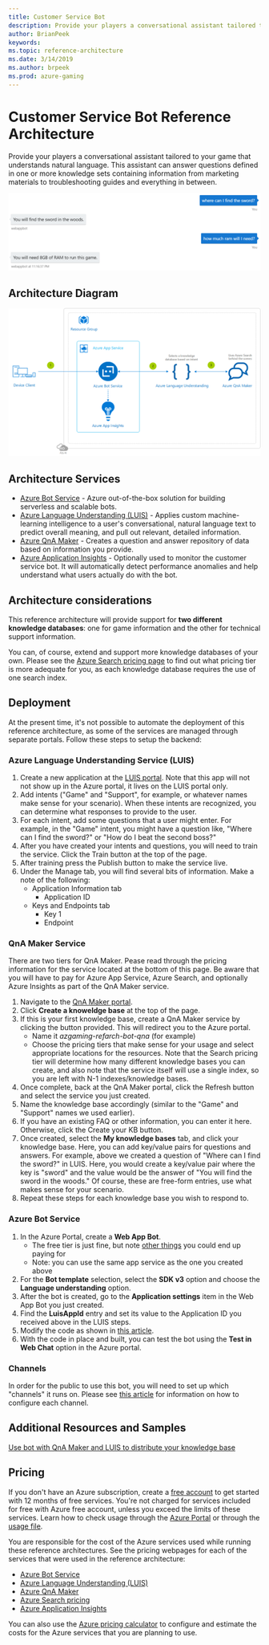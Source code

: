 ```yaml
---
title: Customer Service Bot
description: Provide your players a conversational assistant tailored to your game that understands natural language. This assistant can answer questions defined in one or more knowledge sets containing information from marketing materials to troubleshooting guides and everything in between.
author: BrianPeek
keywords: 
ms.topic: reference-architecture
ms.date: 3/14/2019
ms.author: brpeek
ms.prod: azure-gaming
---
```


# Customer Service Bot Reference Architecture

Provide your players a conversational assistant tailored to your game that understands natural language.  This assistant can answer questions defined in one or more knowledge sets containing information from marketing materials to troubleshooting guides and everything in between.

[![Customer service bot look and feel](media/cognitive/cognitive-customer-service-bot-qna.png)](media/cognitive/cognitive-customer-service-bot-qna.png)

## Architecture Diagram

[![Customer service bot reference architecture](media/cognitive/cognitive-customer-service-bot.png)](media/cognitive/cognitive-customer-service-bot.png)

## Architecture Services

- [Azure Bot Service](https://docs.microsoft.com/azure/bot-service/) - Azure out-of-the-box solution for building serverless and scalable bots.
- [Azure Language Understanding (LUIS)](https://docs.microsoft.com/azure/cognitive-services/luis/what-is-luis) - Applies custom machine-learning intelligence to a user's conversational, natural language text to predict overall meaning, and pull out relevant, detailed information.
- [Azure QnA Maker](https://docs.microsoft.com/azure/cognitive-services/QnAMaker/overview/overview) - Creates a question and answer repository of data based on information you provide.
- [Azure Application Insights](https://docs.microsoft.com/azure/azure-monitor/app/app-insights-overview) - Optionally used to monitor the customer service bot. It will automatically detect performance anomalies and help understand what users actually do with the bot.

## Architecture considerations

This reference architecture will provide support for **two different knowledge databases**: one for game information and the other for technical support information.

You can, of course, extend and support more knowledge databases of your own. Please see the [Azure Search pricing page](https://azure.microsoft.com/pricing/details/search/) to find out what pricing tier is more adequate for you, as each knowledge database requires the use of one search index.

## Deployment

At the present time, it's not possible to automate the deployment of this reference architecture, as some of the services are managed through separate portals. Follow these steps to setup the backend:

### Azure Language Understanding Service (LUIS)

1. Create a new application at the [LUIS portal](https://luis.ai/).  Note that this app will not not show up in the Azure portal, it lives on the LUIS portal only.
1. Add intents ("Game" and "Support", for example, or whatever names make sense for your scenario).  When these intents are recognized, you can determine what responses to provide to the user.
1. For each intent, add some questions that a user might enter.  For example, in the "Game" intent, you might have a question like, "Where can I find the sword?" or "How do I beat the second boss?"
1. After you have created your intents and questions, you will need to train the service.  Click the Train button at the top of the page.
1. After training press the Publish button to make the service live.
1. Under the Manage tab, you will find several bits of information.  Make a note of the following:
   - Application Information tab
     - Application ID
   - Keys and Endpoints tab
      - Key 1
      - Endpoint

### QnA Maker Service

There are two tiers for QnA Maker.  Pease read through the pricing information for the service located at the bottom of this page. Be aware that you will have to pay for Azure App Service, Azure Search, and optionally Azure Insights as part of the QnA Maker service.

1. Navigate to the [QnA Maker portal](https://qnamaker.ai/).
1. Click **Create a knoweldge base** at the top of the page.
1. If this is your first knowledge base, create a QnA Maker service by clicking the button provided.  This will redirect you to the Azure portal.
    - Name it *azgaming-refarch-bot-qna* (for example)
    - Choose the pricing tiers that make sense for your usage and select appropriate locations for the resources.  Note that the Search pricing tier will determine how many different knowledge bases you can create, and also note that the service itself will use a single index, so you are left with N-1 indexes/knowledge bases.
1. Once complete, back at the QnA Maker portal, click the Refresh button and select the service you just created.
1. Name the knowledge base accordingly (similar to the "Game" and "Support" names we used earlier).
1. If you have an existing FAQ or other information, you can enter it here.  Otherwise, click the Create your KB button.
1. Once created, select the **My knowledge bases** tab, and click your knowledge base.  Here, you can add key/value pairs for questions and answers.  For example, above we created a question of "Where can I find the sword?" in LUIS.  Here, you would create a key/value pair where the key is "sword" and the value would be the answer of "You will find the sword in the woods."  Of course, these are free-form entries, use what makes sense for your scenario.
1. Repeat these steps for each knowledge base you wish to respond to.

### Azure Bot Service

1. In the Azure Portal, create a **Web App Bot**.
   - The free tier is just fine, but note [other things](https://azure.microsoft.com/pricing/details/bot-service/) you could end up paying for
   - Note: you can use the same app service as the one you created above
1. For the **Bot template** selection, select the **SDK v3** option and choose the **Language understanding** option.
1. After the bot is created, go to the **Application settings** item in the Web App Bot you just created.
1. Find the **LuisAppId** entry and set its value to the Application ID you received above in the LUIS steps.
1. Modify the code as shown in [this article](https://docs.microsoft.com/azure/cognitive-services/QnAMaker/tutorials/integrate-qnamaker-luis#change-code-in-basicluisdialogcs).
1. With the code in place and built, you can test the bot using the **Test in Web Chat** option in the Azure portal.

### Channels

In order for the public to use this bot, you will need to set up which "channels" it runs on.  Please see [this article](https://docs.microsoft.com/azure/bot-service/bot-service-manage-channels) for information on how to configure each channel.

## Additional Resources and Samples

[Use bot with QnA Maker and LUIS to distribute your knowledge base](https://docs.microsoft.com/azure/cognitive-services/QnAMaker/tutorials/integrate-qnamaker-luis)

## Pricing

If you don't have an Azure subscription, create a [free account](https://aka.ms/azfreegamedev) to get started with 12 months of free services. You're not charged for services included for free with Azure free account, unless you exceed the limits of these services. Learn how to check usage through the [Azure Portal](https://docs.microsoft.com/azure/billing/billing-check-free-service-usage#check-usage-on-the-azure-portal) or through the [usage file](https://docs.microsoft.com/azure/billing/billing-check-free-service-usage#check-usage-through-the-usage-file).

You are responsible for the cost of the Azure services used while running these reference architectures. See the pricing webpages for each of the services that were used in the reference architecture:

- [Azure Bot Service](https://azure.microsoft.com/pricing/details/bot-service/)
- [Azure Language Understanding (LUIS)](https://azure.microsoft.com/pricing/details/cognitive-services/language-understanding-intelligent-services/)
- [Azure QnA Maker](https://azure.microsoft.com/pricing/details/cognitive-services/qna-maker/)
- [Azure Search pricing](https://azure.microsoft.com/pricing/details/search/)
- [Azure Application Insights](https://azure.microsoft.com/pricing/details/monitor/)

You can also use the [Azure pricing calculator](https://azure.microsoft.com/pricing/calculator/) to configure and estimate the costs for the Azure services that you are planning to use.
